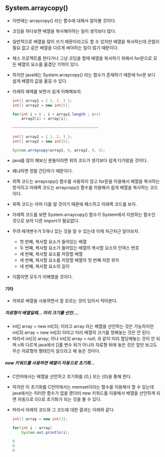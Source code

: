 ## System.arraycopy()

- 이번에는 arraycopy() 라는 함수에 대해서 알아볼 것이다.

- 코딩을 하다보면 배열을 복사해야하는 일이 생각보다 많다.

- 일반적으로 배열을 많이 쓰기 때문이라고도 할 수 있지만 배열을 복사하는데 큰힘이 필요 없고 같은 배열을 다르게 써야하는 일이 많기 때문이다.

- 체스 프로젝트를 한다거나 그냥 코딩을 할때 배열을 복사하기 위해서 for문으로 모든 배열의 요소를 옮겼던 기억이 있다.

- 하지만 java에는 System.arraycopy() 라는 함수가 존재하기 때문에 for문 보다 쉽게 배열의 값을 옮길 수 있다.

- 아래의 예제를 보면서 쉽게 이해해보자.

  ```java
  int[] array1 = { 1, 2, 3 };
  int[] array2 = new int[5];
  
  for(int i = 0 ; i < array1.length ; i++)
      array2[i] = array[i];
  
  ~~~~~~~~~~~~~~~~~~~~~~~~~~~~~~~~~~~~~~~
      
  int[] array1 = { 1, 2, 3 };
  int[] array2 = new int[5];
  
  System.arraycopy(array1, 0, array2, 0, 3);
  ```

- java를 많이 해보신 분들이라면 위의 코드가 생각보다 쉽게 다가왔을 것이다.
- 왜냐하면 정말 간단하기 때문이다.
- 위쪽 코드는 arraycopy() 함수를 사용하지 않고 for문을 이용해서 배열을 복사하는 방식이고 아래쪽 코드는 arraycopy() 함수를 이용해서 쉽게 배열을 복사하는 코드이다.
- 위쪽 코드는 아마 다들 알 것이기 때문에 패스하고 아래쪽 코드를 보자.
- 아래쪽 코드를 보면 System.arraycopy() 함수가 System에서 지원하는 함수인 것으로 보아 다른 import가 필요없다.
- 무려 매개변수가 5개나 있는 것을 알 수 있는데 이제 차근차근 알아보자.
  - 첫 번째, 복사할 요소가 들어있는 배열
  - 두 번째, 복사할 요소가 들어있는 배열의 복사할 요소의 인덱스 번호
  - 세 번째, 복사할 요소를 저장할 배열
  - 세 번째, 복사할 요소를 저장할 배열의 첫 번째 저장 위치
  - 네 번째, 복사할 요소의 길이

- 이쯤이면 모두가 이해했을 것이다.



#### 기타

- 의외로 배열을 사용하면서 잘 모르는 것이 있어서 적어본다.



##### 자료형이 배열일때... 미리 크기를 선언....

- int[] array = new int[3]; 이라고 array 라는 배열을 선언하는 것은 가능하지만 int[3] array = new int[3] 이라고 미리 배열의 크기를 정해놓는 것은 안 된다.
- 따라서 int[3] array; 이나 int[3] array = null; 과 같이 미리 할당해놓는 것이 안 되며 c와 다르게 java에서 []를 변수 뒤가 아니라 자료형 뒤에 놓은 것은 앞만 보고도 무슨 자료형의 형태인지 알으라고 해 놓은 것이다.



##### new 키워드를 사용하면 배열이 자동으로 초기화...

- C언어에서는 배열을 선언하고 초기화를 {0,} 또는 {0}을 통해 한다.

- 하지만 이 초기화를 C언어에서는 memset이라는 함수를 이용해서 할 수 있는데 java에서는 이러한 함수가 없을 뿐더러 new 키워드를 이용해서 배열을 선언하게 되면 자동으로 0으로 초기화가 되는 것을 볼 수 있다.

- 따라서 아래의 코드와 그 코드에 대한 결과는 아래와 같다.

  ```java
  int[] array = new int[3];
  
  for(int i : array)
      System.out.println(i);
  ```

  ```java
  0
  0
  0
  ```

  

